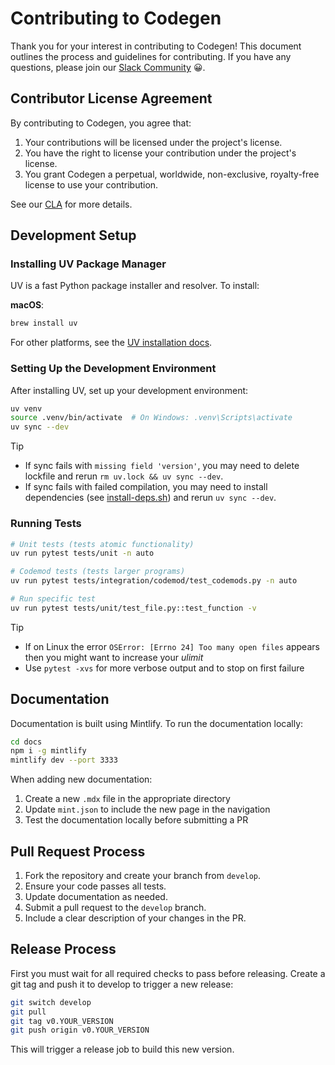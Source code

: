 # Contributing to Codegen

Thank you for your interest in contributing to Codegen! This document outlines the process and guidelines for contributing. If you have any questions, please join our [Slack Community](https://community.codegen.com) 😀.

## Contributor License Agreement

By contributing to Codegen, you agree that:

1. Your contributions will be licensed under the project's license.
1. You have the right to license your contribution under the project's license.
1. You grant Codegen a perpetual, worldwide, non-exclusive, royalty-free license to use your contribution.

See our [CLA](CLA.md) for more details.

## Development Setup

### Installing UV Package Manager

UV is a fast Python package installer and resolver. To install:

**macOS**:

```bash
brew install uv
```

For other platforms, see the [UV installation docs](https://github.com/astral-sh/uv).

### Setting Up the Development Environment

After installing UV, set up your development environment:

```bash
uv venv
source .venv/bin/activate  # On Windows: .venv\Scripts\activate
uv sync --dev
```

> [!TIP]
>
> - If sync fails with `missing field 'version'`, you may need to delete lockfile and rerun `rm uv.lock && uv sync --dev`.
> - If sync fails with failed compilation, you may need to install dependencies (see [install-deps.sh](scripts/install-deps.sh)) and rerun `uv sync --dev`.

### Running Tests

```bash
# Unit tests (tests atomic functionality)
uv run pytest tests/unit -n auto

# Codemod tests (tests larger programs)
uv run pytest tests/integration/codemod/test_codemods.py -n auto

# Run specific test
uv run pytest tests/unit/test_file.py::test_function -v
```

> [!TIP]
>
> - If on Linux the error `OSError: [Errno 24] Too many open files` appears then you might want to increase your _ulimit_
> - Use `pytest -xvs` for more verbose output and to stop on first failure

## Documentation

Documentation is built using Mintlify. To run the documentation locally:

```bash
cd docs
npm i -g mintlify
mintlify dev --port 3333
```

When adding new documentation:

1. Create a new `.mdx` file in the appropriate directory
1. Update `mint.json` to include the new page in the navigation
1. Test the documentation locally before submitting a PR

## Pull Request Process

1. Fork the repository and create your branch from `develop`.
1. Ensure your code passes all tests.
1. Update documentation as needed.
1. Submit a pull request to the `develop` branch.
1. Include a clear description of your changes in the PR.

## Release Process

First you must wait for all required checks to pass before releasing.
Create a git tag and push it to develop to trigger a new release:

```bash
git switch develop
git pull
git tag v0.YOUR_VERSION
git push origin v0.YOUR_VERSION
```

This will trigger a release job to build this new version.
